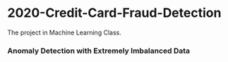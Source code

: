 # 2020-Credit-Card-Fraud-Detection
The project in Machine Learning Class.

### Anomaly Detection with Extremely Imbalanced Data

